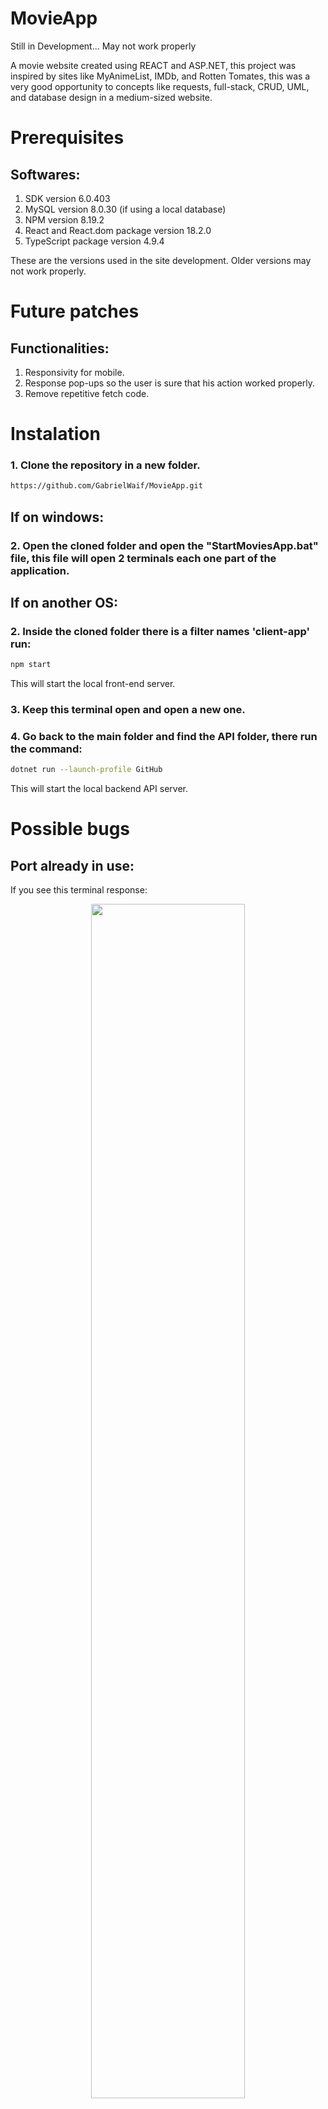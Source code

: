 # MovieApp

Still in Development... May not work properly

A movie website created using REACT and ASP.NET, this project was inspired by sites like MyAnimeList, IMDb, and Rotten Tomates, this was a very good opportunity to concepts like requests, full-stack, CRUD, UML, and database design in a medium-sized website.

# Prerequisites

## Softwares:

1. SDK version 6.0.403
2. MySQL version 8.0.30 (if using a local database)
3. NPM version 8.19.2
4. React and React.dom package version 18.2.0
5. TypeScript package version 4.9.4

These are the versions used in the site development. Older versions may not work properly.

# Future patches

## Functionalities:

1. Responsivity for mobile.
2. Response pop-ups so the user is sure that his action worked properly.
3. Remove repetitive fetch code.

# Instalation

### 1. Clone the repository in a new folder.

```sh
https://github.com/GabrielWaif/MovieApp.git
```

## If on windows:

### 2. Open the cloned folder and open the "StartMoviesApp.bat" file, this file will open 2 terminals each one part of the application.

## If on another OS:

### 2. Inside the cloned folder there is a filter names 'client-app' run:

```sh
npm start
```

This will start the local front-end server.

### 3. Keep this terminal open and open a new one.

### 4. Go back to the main folder and find the API folder, there run the command:

```sh
dotnet run --launch-profile GitHub
```

This will start the local backend API server.

# Possible bugs

## Port already in use:

If you see this terminal response:

<center>
<img src="https://i.imgur.com/yy1ifgX.png" width="70%"/>
</center>

This means that some other process is already running on port 3000 (which is the front-end REACT application port), running the application on another port will cause the back-end CORS policy to reject any request made by the new port. The recommended step is to kill the current process running on port 3000.

<a href="https://medium.com/@javatechie/how-to-kill-the-process-currently-using-a-port-on-localhost-in-windows-31ccdea2a3ea">For more information in how to do that.</a>

# Pages

### 1. Home

Here the newest movies are shown in an endless scroll list, you can click enter the details of each movie by clicking on them.

<center>
<img src="https://i.imgur.com/p9U9E8e.png" width="70%"/>
</center>

### 2. Details

Inside the movie details page, you can see the movie tags and cast.
Users that are logged in can favorite a movie by clicking the heart icon.
Admin users can edit the movie by clicking on the pen icon on the top right.

<center>
<img src="https://i.imgur.com/XR4IftY.png" width="70%"/>
</center>

### 3. Edit Movie

Admin users can edit existing movies by typing the new info and clicking confirm or delete the movie by clicking the trash can icon on the top right.

<center>
<img src="https://i.imgur.com/EHFCw0V.png" width="70%"/>
</center>

### 4. Tag List

Shows all the movies that have that certain tab ordered by release date.

<center>
<img src="https://i.imgur.com/vj3Ey9t.png" width="70%"/>
</center>

### 5. Search

By searching a string(word or phrase) the search page shows a movie that contains that string on its name ordered by release date.

<center>
<img src="https://i.imgur.com/mtRNTo2.png" width="70%"/>
</center>

### 6. Person

Shows a person's page with their name, photo, and all the movies in which they participated.

<center>
<img src="https://i.imgur.com/zuyd2bw.png" width="70%"/>
</center>

### 7. Adding Movies, Tags, and People

On this page, an admin user can add tags, people, and movies using a form.

<center>
<img src="https://i.imgur.com/4acmx5T.png" width="70%"/>
</center>

### 8. User profile

The user profile shows some user info, their profile picture, and the 5 last movies that the user favorites.

<center>
<img src="https://i.imgur.com/Eq4rIa2.png" width="70%"/>
</center>

### 9. Login

On this page the user can log in with preexisting accounts, passwords have prerequisites and the login can be made using the username or email. Login tokens last 7 days.

<center>
<img src="https://i.imgur.com/suCiTG7.png" width="70%"/>
</center>

### 10. Register

Here new accounts are created, and new accounts need to have a unique username and email, and a valid password.

<center>
<img src="https://i.imgur.com/BbmaRhS.png" width="70%"/>
</center>
